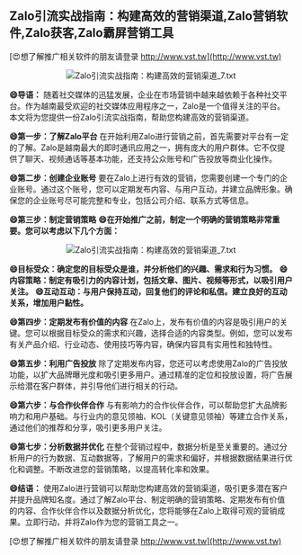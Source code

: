 ## **Zalo引流实战指南：构建高效的营销渠道,Zalo营销软件,Zalo获客,Zalo霸屏营销工具**

[😍想了解推广相关软件的朋友请登录 http://www.vst.tw](http://www.vst.tw)

 <center><img src="https://vst.tw/MP4/tuiguang/png/4.png" alt="Zalo引流实战指南：构建高效的营销渠道_7.txt"></center>

**😄导语：**
随着社交媒体的迅猛发展，企业在市场营销中越来越依赖于各种社交平台。作为越南最受欢迎的社交媒体应用程序之一，Zalo是一个值得关注的平台。本文将为您提供一份Zalo引流实战指南，帮助您构建高效的营销渠道。

**😄第一步：了解Zalo平台**
在开始利用Zalo进行营销之前，首先需要对平台有一定的了解。Zalo是越南最大的即时通讯应用之一，拥有庞大的用户群体。它不仅提供了聊天、视频通话等基本功能，还支持公众账号和广告投放等商业化操作。

**😄第二步：创建企业账号**
要在Zalo上进行有效的营销，您需要创建一个专门的企业账号。通过这个账号，您可以定期发布内容、与用户互动，并建立品牌形象。确保您的企业账号尽可能完整和专业，包括公司介绍、联系方式等信息。

**😄第三步：制定营销策略**
**😄在开始推广之前，制定一个明确的营销策略非常重要。您可以考虑以下几个方面：**

 <center><img src="https://vst.tw/MP4/tuiguang/png/4.png" alt="Zalo引流实战指南：构建高效的营销渠道_7.txt"></center>

**😄目标受众：确定您的目标受众是谁，并分析他们的兴趣、需求和行为习惯。**
**😄内容策略：制定有吸引力的内容计划，包括文章、图片、视频等形式，以吸引用户关注。**
**😄互动互动：与用户保持互动，回复他们的评论和私信。建立良好的互动关系，增加用户黏性。**

**😄第四步：定期发布有价值的内容**
在Zalo上，发布有价值的内容是吸引用户的关键。您可以根据目标受众的需求和兴趣，选择合适的内容类型。例如，您可以发布有关产品介绍、行业动态、使用技巧等内容，确保内容具有实用性和独特性。

**😄第五步：利用广告投放**
除了定期发布内容，您还可以考虑使用Zalo的广告投放功能，以扩大品牌曝光度和吸引更多用户。通过精准的定位和投放设置，将广告展示给潜在客户群体，并引导他们进行相关的行动。

**😄第六步：与合作伙伴合作**
与有影响力的合作伙伴合作，可以帮助您扩大品牌影响力和用户基础。与行业内的意见领袖、KOL（关键意见领袖）等建立合作关系，通过他们的推荐和分享，吸引更多用户关注。

**😄第七步：分析数据并优化**
在整个营销过程中，数据分析是至关重要的。通过分析用户的行为数据、互动数据等，了解用户的需求和偏好，并根据数据结果进行优化和调整。不断改进您的营销策略，以提高转化率和效果。

**😄结语：**
使用Zalo进行营销可以帮助您构建高效的营销渠道，吸引更多潜在客户并提升品牌知名度。通过了解Zalo平台、制定明确的营销策略、定期发布有价值的内容、合作伙伴合作以及数据分析优化，您将能够在Zalo上取得可观的营销成果。立即行动，并将Zalo作为您的营销工具之一。

[😍想了解推广相关软件的朋友请登录 http://www.vst.tw](http://www.vst.tw)



